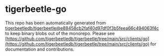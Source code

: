 # tigerbeetle-go
This repo has been automatically generated from [tigerbeetledb/tigerbeetle@e88458cb2faf40d97df0f3b5feea66c494063f4c](https://github.com/tigerbeetledb/tigerbeetle/commit/e88458cb2faf40d97df0f3b5feea66c494063f4c) to keep binary blobs out of the monorepo. Please see [https://github.com/tigerbeetledb/tigerbeetle/tree/main/src/clients/go](https://github.com/tigerbeetledb/tigerbeetle/tree/main/src/clients/go) for documentation and contributions.
